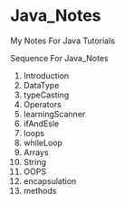 # Java_Notes
My Notes For Java Tutorials

Sequence For Java_Notes

1. Introduction
2. DataType
3. typeCasting
4. Operators
5. learningScanner
6. ifAndEsle
7. loops
8. whileLoop
9. Arrays
10. String
11. OOPS
12. encapsulation
13. methods

